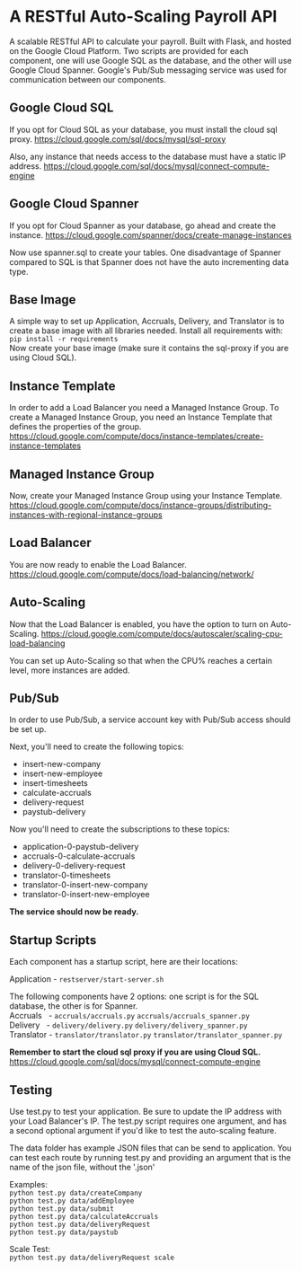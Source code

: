 # A RESTful Auto-Scaling Payroll API

A scalable RESTful API to calculate your payroll. Built with Flask, and hosted on the Google Cloud
Platform. Two scripts are provided for each component, one will use Google SQL as the database, and
the other will use Google Cloud Spanner. Google's Pub/Sub messaging service was used for communication
between our components.

## Google Cloud SQL
If you opt for Cloud SQL as your database, you must install the cloud sql proxy.
https://cloud.google.com/sql/docs/mysql/sql-proxy

Also, any instance that needs access to the database must have a static IP address.
https://cloud.google.com/sql/docs/mysql/connect-compute-engine

## Google Cloud Spanner
If you opt for Cloud Spanner as your database, go ahead and create the instance.
https://cloud.google.com/spanner/docs/create-manage-instances

Now use spanner.sql to create your tables. One disadvantage of Spanner compared to SQL is 
that Spanner does not have the auto incrementing data type.

## Base Image
A simple way to set up Application, Accruals, Delivery, and Translator is to create
a base image with all libraries needed. Install all requirements with:   
`pip install -r requirements`    
Now create your base image (make sure it contains the sql-proxy if you are using Cloud SQL).

## Instance Template
In order to add a Load Balancer you need a Managed Instance Group. To create a Managed Instance
Group, you need an Instance Template that defines the properties of the group.     
https://cloud.google.com/compute/docs/instance-templates/create-instance-templates

## Managed Instance Group
Now, create your Managed Instance Group using your Instance Template.
https://cloud.google.com/compute/docs/instance-groups/distributing-instances-with-regional-instance-groups

## Load Balancer
You are now ready to enable the Load Balancer.   
https://cloud.google.com/compute/docs/load-balancing/network/

## Auto-Scaling
Now that the Load Balancer is enabled, you have the option to turn on Auto-Scaling.
https://cloud.google.com/compute/docs/autoscaler/scaling-cpu-load-balancing

You can set up Auto-Scaling so that when the CPU% reaches a certain level, more 
instances are added.

## Pub/Sub
In order to use Pub/Sub, a service account key with Pub/Sub access should be set up.

Next, you'll need to create the following topics:   
* insert-new-company   
* insert-new-employee    
* insert-timesheets
* calculate-accruals   
* delivery-request   
* paystub-delivery

Now you'll need to create the subscriptions to these topics:
* application-0-paystub-delivery   
* accruals-0-calculate-accruals   
* delivery-0-delivery-request   
* translator-0-timesheets   
* translator-0-insert-new-company   
* translator-0-insert-new-employee  

**The service should now be ready.**

## Startup Scripts
Each component has a startup script, here are their locations:

Application - `restserver/start-server.sh`

The following components have 2 options: one script is for the SQL database, the other is for Spanner.     
Accruals    - `accruals/accruals.py` 		    `accruals/accruals_spanner.py`       
Delivery    - `delivery/delivery.py`		    `delivery/delivery_spanner.py`         
Translator  - `translator/translator.py`  	`translator/translator_spanner.py`       

**Remember to start the cloud sql proxy if you are using Cloud SQL.**   
https://cloud.google.com/sql/docs/mysql/connect-compute-engine

## Testing
Use test.py to test your application. Be sure to update the IP address with your Load Balancer's IP.
The test.py script requires one argument, and has a second optional argument if you'd like to test
the auto-scaling feature.

The data folder has example JSON files that can be send to application. You can test each route
by running test.py and providing an argument that is the name of the json file, without the '.json'

Examples:   
`python test.py data/createCompany`  
`python test.py data/addEmployee`  
`python test.py data/submit`   
`python test.py data/calculateAccruals`   
`python test.py data/deliveryRequest`   
`python test.py data/paystub`   

Scale Test:   
`python test.py data/deliveryRequest scale`  
